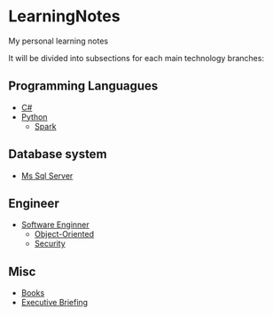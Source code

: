 # LearningNotes

My personal learning notes

It will be divided into subsections for each main technology branches:

## Programming Languagues
  - [C#](./CSharp/0_README_CSharp.md)
  - [Python](./Python/0_README_Python.md)
    - [Spark](./Python/Spark/0_README_Spark.md)
	
## Database system
  - [Ms Sql Server](./SqlServer/0_README_SqlServer.md)
  
## Engineer

  - [Software Enginner](./SoftwareEngineer/0_README_SoftwareEngineer.md)
    - [Object-Oriented](./SoftwareEngineer/ObjectOriented.md)
    - [Security](./SoftwareEngineer/Security.md)

## Misc
  - [Books](./Books/0_README_books.md)
  - [Executive Briefing](./ExecBrief/0_README_ExecBrief.md)